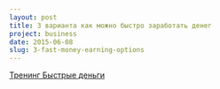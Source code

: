 ```yaml
---
layout: post
title: 3 варианта как можно быстро заработать денег
project: business
date: 2015-06-08
slug: 3-fast-money-earning-options
---
```



[Тренинг Быстрые деньги](/bd/)
